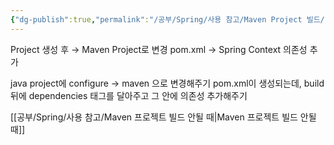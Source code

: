 ```yaml
---
{"dg-publish":true,"permalink":"/공부/Spring/사용 참고/Maven Project 빌드/","dgPassFrontmatter":true,"noteIcon":""}
---
```


Project 생성 후 → Maven Project로 변경
pom.xml → Spring Context 의존성 추가

java project에 configure → maven 으로 변경해주기
pom.xml이 생성되는데, build 뒤에 dependencies 태그를 달아주고 그 안에 의존성 추가해주기

[[공부/Spring/사용 참고/Maven 프로젝트 빌드 안될 때\|Maven 프로젝트 빌드 안될 때]]